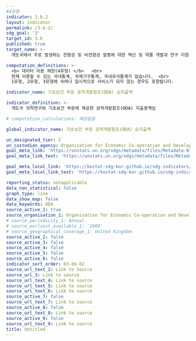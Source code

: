 ```yaml
---
#4유형
indicator: 3.b.2
layout: indicator
permalink: /3-b-2/
sdg_goal: '3'
target_id: 3.b
published: true
target_name: >-
  개도국에서 주로 발생하는 전염성 및 비전염성 질병에 대한 백신 및 약품 개발과 연구 지원, 저렴한 가격의 필수 의약품 및 백신의 제공, 특히 모두에게 의약품에 대한 접근을 보장

computation_definitions: >-
  <b> 데이터 이용 제한(4유형) </b>   <br>
  현재 이용할 수 있는 국내통계, 국제기구통계, 국내유사통계가 없습니다.  <br> 
  1유형, 2유형, 3유형에 속하나 일시적으로 서비스가 되지 않는 경우도 포함됩니다.

indicator_name: 기초보건 부문 공적개발원조(ODA) 순지출액

indicator_definition: >-
  개도국 의학연구와 기초보건 부문에 제공한 공적개발원조(ODA) 지출총액임

# computation_calculations: 해당없음

global_indicator_name: 기초보건 부문 공적개발원조(ODA) 순지출액

un_designated_tier: I
un_custodian_agency: Organisation for Economic Co-operation and Development (OECD)
goal_meta_link: 'https://unstats.un.org/sdgs/metadata/files/Metadata-03-0B-02.pdf'
goal_meta_link_text: 'https://unstats.un.org/sdgs/metadata/files/Metadata-03-0B-02.pdf'

goal_meta_local_link: 'https://kostat-sdg-kor.github.io/sdg-indicators/public/data/Metadata-03-0b-02_KOR.pdf'
goal_meta_local_link_text: 'https://kostat-sdg-kor.github.io/sdg-indicators/public/data/Metadata-03-0b-02_KOR.pdf'

reporting_status: notapplicable
data_non_statistical: false
graph_type: line
data_show_map: false
data_keywords: ODA
source_active_1: true
source_organisation_1: Organisation for Economic Co-operation and Development (OECD)
# source_periodicity_1: Annual
# source_earliest_available_1: '2009'
# source_geographical_coverage_1: United Kingdom
source_active_2: false
source_active_3: false
source_active_4: false
source_active_5: false
source_active_6: false
indicator_sort_order: 03-bb-02
source_url_text_2: Link to Source
source_url_3: Link to source
source_url_text_4: Link to source
source_url_text_5: Link to source
source_url_text_6: Link to source
source_active_7: false
source_url_text_7: Link to source
source_active_8: false
source_url_text_8: Link to source
source_active_9: false
source_url_text_9: Link to source
title: Untitled
---
```


